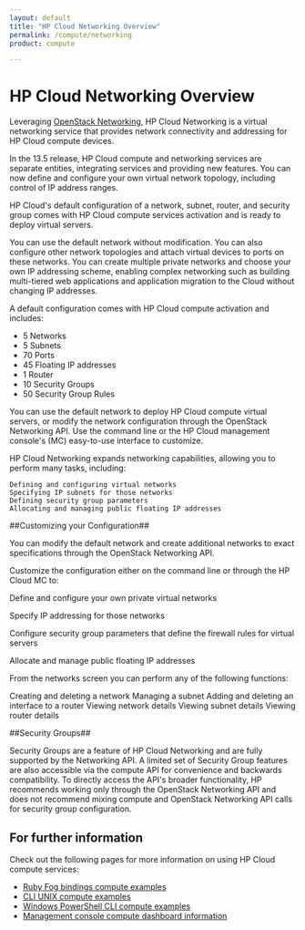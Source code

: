 ```yaml
---
layout: default
title: "HP Cloud Networking Overview"
permalink: /compute/networking
product: compute

---
```

# HP Cloud Networking Overview

<!-- <iframe src="http://player.vimeo.com/video/33922384?title=0&amp;byline=0&amp;portrait=0" width="580" height="420" frameborder="0"> </iframe> -->

Leveraging [OpenStack Networking](http://www.openstack.org/software/openstack-networking/), HP Cloud Networking is a virtual networking service that provides network connectivity and addressing for HP Cloud compute devices. 

In the 13.5 release, HP Cloud compute and networking services are separate entities, integrating services and providing new features. You can now define and configure your own virtual network topology, including control of IP address ranges.

HP Cloud's default configuration of a network, subnet, router, and security group comes with HP Cloud compute services activation and is ready to deploy virtual servers.

You can use the default network without modification. You can also configure other network topologies and attach virtual devices to ports on these networks. You can create multiple private networks and choose your own IP addressing scheme, enabling complex networking such as building multi-tiered web applications and application migration to the Cloud without changing IP addresses.

A default configuration comes with HP Cloud compute activation and includes:

- 5 Networks
- 5 Subnets
- 70 Ports
- 45 Floating IP addresses
- 1 Router
- 10 Security Groups
- 50 Security Group Rules

You can use the default network to deploy HP Cloud compute virtual servers, or modify the network configuration through the OpenStack Networking API. Use the command line or the HP Cloud management console's (MC) easy-to-use interface to customize.

HP Cloud Networking expands networking capabilities, allowing you to perform many tasks, including:

    Defining and configuring virtual networks
    Specifying IP subnets for those networks
    Defining security group parameters
    Allocating and managing public floating IP addresses


##Customizing your Configuration##

You can modify the default network and create additional networks to exact specifications through the OpenStack Networking API. 

Customize the configuration either on the command line or through the HP Cloud MC to:

Define and configure your own private virtual networks

Specify IP addressing for those networks

Configure security group parameters that define the firewall rules for virtual servers

Allocate and manage public floating IP addresses


From the networks screen you can perform any of the following functions:

Creating and deleting a network
Managing a subnet
Adding and deleting an interface to a router
Viewing network details
Viewing subnet details
Viewing router details


##Security Groups##

Security Groups are a feature of HP Cloud Networking and are fully supported by the Networking API. A limited set of Security Group features are also accessible via the compute API for convenience and backwards compatibility. To directly access the API's broader functionality, HP recommends working only through the OpenStack Networking API and does not recommend mixing compute and OpenStack Networking API calls for security group configuration.

## For further information

Check out the following pages for more information on using HP Cloud compute services:

* [Ruby Fog bindings compute examples](/bindings/fog/compute/)
* [CLI UNIX compute examples](/cli/unix/compute/)
* [Windows PowerShell CLI compute examples](/cli/windows/compute/)
* [Management console compute dashboard information](/mc/compute/)
